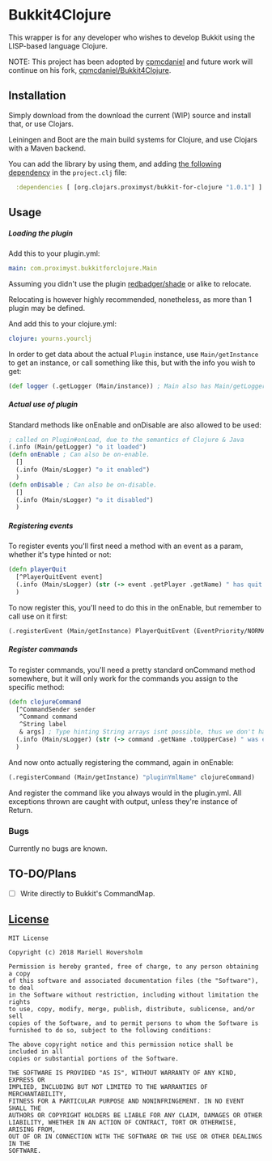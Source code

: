 # Bukkit4Clojure

This wrapper is for any developer who wishes to develop Bukkit using the LISP-based language Clojure.

NOTE: This project has been adopted by [cpmcdaniel](https://github.com/cpmcdaniel) and future work will
continue on his fork, [cpmcdaniel/Bukkit4Clojure](https://github.com/cpmcdaniel/Bukkit4Clojure).

## Installation

Simply download from the download the current (WIP) source and install that, or use Clojars.

Leiningen and Boot are the main build systems for Clojure, and use Clojars with a Maven backend.

You can add the library by using them, and adding [the following dependency](https://clojars.org/org.clojars.proximyst/bukkit-for-clojure) in the `project.clj` file:
```clojure
  :dependencies [ [org.clojars.proximyst/bukkit-for-clojure "1.0.1"] ]
```

## Usage

##### Loading the plugin
Add this to your plugin.yml:

```yaml
main: com.proximyst.bukkitforclojure.Main
```
Assuming you didn't use the plugin [redbadger/shade](https://github.com/redbadger/shade) or alike to relocate.

Relocating is however highly recommended, nonetheless, as more than 1 plugin may be defined.

And add this to your clojure.yml:

```yaml
clojure: yourns.yourclj
```

In order to get data about the actual `Plugin` instance, use `Main/getInstance` to get an instance, or call something like this, but with the info you wish to get:

```clojure
(def logger (.getLogger (Main/instance)) ; Main also has Main/getLogger defined for this.
```

##### Actual use of plugin
Standard methods like onEnable and onDisable are also allowed to be used:

```clojure
; called on Plugin#onLoad, due to the semantics of Clojure & Java
(.info (Main/getLogger) "o it loaded")
(defn onEnable ; Can also be on-enable.
  []
  (.info (Main/sLogger) "o it enabled")
  )
(defn onDisable ; Can also be on-disable.
  []
  (.info (Main/sLogger) "o it disabled")
  )
```
##### Registering events
To register events you'll first need a method with an event as a param, whether it's type hinted or not:
```clojure
(defn playerQuit
  [^PlayerQuitEvent event]
  (.info (Main/sLogger) (str (-> event .getPlayer .getName) " has quit the server."))
  )
```

To now register this, you'll need to do this in the onEnable, but remember to call use on it first:
```clojure
(.registerEvent (Main/getInstance) PlayerQuitEvent (EventPriority/NORMAL) playerQuit))
```

##### Register commands
To register commands, you'll need a pretty standard onCommand method somewhere, but it will only work for the commands you assign to the specific method:
```clojure
(defn clojureCommand
  [^CommandSender sender
   ^Command command
   ^String label
   & args] ; Type hinting String arrays isnt possible, thus we don't have any type of it, and rather just use it like a collection within clojure.
  (.info (Main/sLogger) (str (-> command .getName .toUpperCase) " was executed!"))
  )
```
And now onto actually registering the command, again in onEnable:
```clojure
(.registerCommand (Main/getInstance) "pluginYmlName" clojureCommand)
```
And register the command like you always would in the plugin.yml.
All exceptions thrown are caught with output, unless they're instance of Return.

### Bugs

Currently no bugs are known.

## TO-DO/Plans

- [ ] Write directly to Bukkit's CommandMap.

## [License](/LICENSE)

```
MIT License

Copyright (c) 2018 Mariell Hoversholm

Permission is hereby granted, free of charge, to any person obtaining a copy
of this software and associated documentation files (the "Software"), to deal
in the Software without restriction, including without limitation the rights
to use, copy, modify, merge, publish, distribute, sublicense, and/or sell
copies of the Software, and to permit persons to whom the Software is
furnished to do so, subject to the following conditions:

The above copyright notice and this permission notice shall be included in all
copies or substantial portions of the Software.

THE SOFTWARE IS PROVIDED "AS IS", WITHOUT WARRANTY OF ANY KIND, EXPRESS OR
IMPLIED, INCLUDING BUT NOT LIMITED TO THE WARRANTIES OF MERCHANTABILITY,
FITNESS FOR A PARTICULAR PURPOSE AND NONINFRINGEMENT. IN NO EVENT SHALL THE
AUTHORS OR COPYRIGHT HOLDERS BE LIABLE FOR ANY CLAIM, DAMAGES OR OTHER
LIABILITY, WHETHER IN AN ACTION OF CONTRACT, TORT OR OTHERWISE, ARISING FROM,
OUT OF OR IN CONNECTION WITH THE SOFTWARE OR THE USE OR OTHER DEALINGS IN THE
SOFTWARE.
```